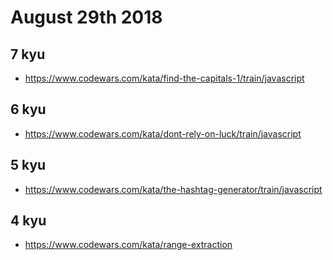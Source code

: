 # August 29th 2018

## 7 kyu

* https://www.codewars.com/kata/find-the-capitals-1/train/javascript

## 6 kyu

* https://www.codewars.com/kata/dont-rely-on-luck/train/javascript

## 5 kyu

* https://www.codewars.com/kata/the-hashtag-generator/train/javascript

## 4 kyu

* https://www.codewars.com/kata/range-extraction